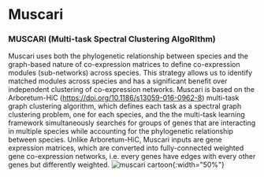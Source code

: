 # Muscari
### MUSCARI (Multi-task Spectral Clustering AlgoRIthm)

Muscari uses both the phylogenetic relationship between species and the graph-based nature of co-expression matrices to define co-expression modules (sub-networks) across species. This strategy allows us to identify matched modules across species and has a significant benefit over independent clustering of co-expression networks. Muscari is based on the Arboretum-HiC (https://doi.org/10.1186/s13059-016-0962-8) multi-task graph clustering algorithm, which defines each task as a spectral graph clustering problem, one for each species, and the the multi-task learning framework simultaneously searches for groups of genes that are interacting in multiple species while accounting for the phylogenetic relationship between species. Unlike Arboretum-HiC, Muscari inputs are gene expression matrices, which are converted into fully-connected weighted gene co-expression networks, i.e. every genes have edges with every other genes but differently weighted.
![muscari cartoon](http://pages.discovery.wisc.edu/~jshin/multi-species-proteome/muscari_cartoon.png){:width="50%"}
